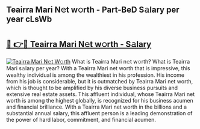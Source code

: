 ## Teairra Mari N𝚎t w𝚘rth - Part-BeD S𝚊lary per year cLsWb

# <h2><a href="http://gc0akc.nevu.top/?p=Teairra+Mari">🔗 👉🔴 Teairra Mari N𝚎t w𝚘rth - S𝚊lary</a></h2>

[![Teairra Mari N𝚎t W𝚘rth](https://i.imgur.com/Oavwk0R.jpeg)](http://gc0akc.nevu.top/?p=Teairra+Mari)
What is Teairra Mari n𝚎t w𝚘rth? What is Teairra Mari s𝚊lary per year?
With a Teairra Mari net worth that is impressive, this wealthy individual is among the wealthiest in his profession. His income from his job is considerable, but it is outmatched by Teairra Mari net worth, which is thought to be amplified by his diverse business pursuits and extensive real estate assets. This affluent individual, whose Teairra Mari net worth is among the highest globally, is recognized for his business acumen and financial brilliance. With a Teairra Mari net worth in the billions and a substantial annual salary, this affluent person is a leading demonstration of the power of hard labor, commitment, and financial acumen.
